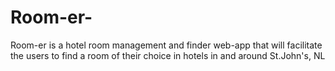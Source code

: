 # Room-er-
Room-er is a hotel room management and finder web-app that will facilitate the users to find a room of their choice in hotels in and around St.John's, NL

